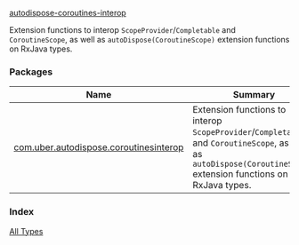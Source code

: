 [autodispose-coroutines-interop](./index.md)

Extension functions to interop `ScopeProvider`/`Completable` and `CoroutineScope`, as well as
`autoDispose(CoroutineScope)` extension functions on RxJava types.

### Packages

| Name | Summary |
|---|---|
| [com.uber.autodispose.coroutinesinterop](com.uber.autodispose.coroutinesinterop/index.md) | Extension functions to interop `ScopeProvider`/`Completable` and `CoroutineScope`, as well as `autoDispose(CoroutineScope)` extension functions on RxJava types. |

### Index

[All Types](alltypes/index.md)